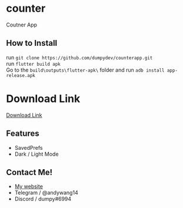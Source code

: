 # counter

Coutner App

## How to Install
run `git clone https://github.com/dumpydev/counterapp.git`  
run `flutter build apk`   
Go to the `build\outputs\flutter-apk\` folder and run `adb install app-release.apk`   
# Download Link
[Download Link](https://dumpyy.gq/files/counter.apk)

## Features
- SavedPrefs
- Dark / Light Mode

## Contact Me!
- [My website](https://dumpyy.xyz)
- Telegram / @andywang14
- Discord / dumpy#6994


